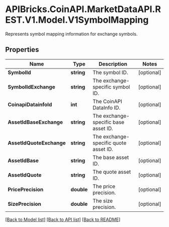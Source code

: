 # APIBricks.CoinAPI.MarketDataAPI.REST.V1.Model.V1SymbolMapping
Represents symbol mapping information for exchange symbols.

## Properties

Name | Type | Description | Notes
------------ | ------------- | ------------- | -------------
**SymbolId** | **string** | The symbol ID. | [optional] 
**SymbolIdExchange** | **string** | The exchange-specific symbol ID. | [optional] 
**CoinapiDatainfoId** | **int** | The CoinAPI DataInfo ID. | [optional] 
**AssetIdBaseExchange** | **string** | The exchange-specific base asset ID. | [optional] 
**AssetIdQuoteExchange** | **string** | The exchange-specific quote asset ID. | [optional] 
**AssetIdBase** | **string** | The base asset ID. | [optional] 
**AssetIdQuote** | **string** | The quote asset ID. | [optional] 
**PricePrecision** | **double** | The price precision. | [optional] 
**SizePrecision** | **double** | The size precision. | [optional] 

[[Back to Model list]](../../README.md#documentation-for-models) [[Back to API list]](../../README.md#documentation-for-api-endpoints) [[Back to README]](../../README.md)

